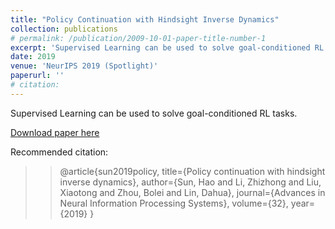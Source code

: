 ```yaml
---
title: "Policy Continuation with Hindsight Inverse Dynamics"
collection: publications
# permalink: /publication/2009-10-01-paper-title-number-1
excerpt: 'Supervised Learning can be used to solve goal-conditioned RL tasks.'
date: 2019
venue: 'NeurIPS 2019 (Spotlight)'
paperurl: ''
# citation:
---
```

Supervised Learning can be used to solve goal-conditioned RL tasks.

[Download paper here](https://proceedings.neurips.cc/paper/2019/file/3891b14b5d8cce2fdd8dcdb4ded28f6d-Paper.pdf)

Recommended citation:
>> @article{sun2019policy,
  title={Policy continuation with hindsight inverse dynamics},
  author={Sun, Hao and Li, Zhizhong and Liu, Xiaotong and Zhou, Bolei and Lin, Dahua},
  journal={Advances in Neural Information Processing Systems},
  volume={32},
  year={2019}
}
